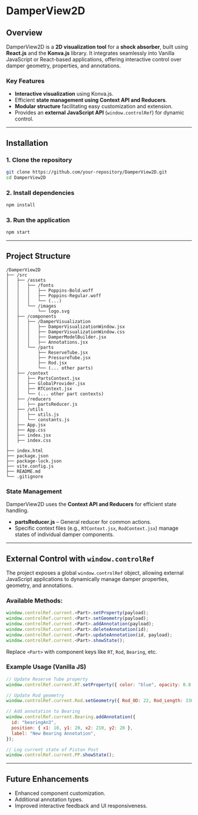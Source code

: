 # DamperView2D

## Overview

DamperView2D is a **2D visualization tool** for a **shock absorber**, built using **React.js** and the **Konva.js** library. It integrates seamlessly into Vanilla JavaScript or React-based applications, offering interactive control over damper geometry, properties, and annotations.

### Key Features

- **Interactive visualization** using Konva.js.
- Efficient **state management using Context API and Reducers**.
- **Modular structure** facilitating easy customization and extension.
- Provides an **external JavaScript API** (`window.controlRef`) for dynamic control.

---

## Installation

### 1. Clone the repository

```sh
git clone https://github.com/your-repository/DamperView2D.git
cd DamperView2D
```

### 2. Install dependencies

```sh
npm install
```

### 3. Run the application

```sh
npm start
```

---

## Project Structure

```
/DamperView2D
├── /src
│   ├── /assets
│   │   ├── /fonts
│   │   │   ├── Poppins-Bold.woff
│   │   │   ├── Poppins-Regular.woff
│   │   │   └── (...)
│   │   └── /images
│   │       └── logo.svg
│   ├── /components
│   │   ├── /DamperVisualization
│   │   │   ├── DamperVisualizationWindow.jsx
│   │   │   ├── DamperVisualizationWindow.css
│   │   │   ├── DamperModelBuilder.jsx
│   │   │   ├── Annotations.jsx
│   │   └── /parts
│   │       ├── ReserveTube.jsx
│   │       ├── PressureTube.jsx
│   │       ├── Rod.jsx
│   │       └── (... other parts)
│   ├── /context
│   │   ├── PartsContext.jsx
│   │   ├── GlobalProvider.jsx
│   │   ├── RTContext.jsx
│   │   └── (... other part contexts)
│   ├── /reducers
│   │   ├── partsReducer.js
│   ├── /utils
│   │   ├── utils.js
│   │   └── constants.js
│   ├── App.jsx
│   ├── App.css
│   ├── index.jsx
│   ├── index.css
│
├── index.html
├── package.json
├── package-lock.json
├── vite.config.js
├── README.md
└── .gitignore
```

### State Management

DamperView2D uses the **Context API and Reducers** for efficient state handling.

- **partsReducer.js** – General reducer for common actions.
- Specific context files (e.g., `RTContext.jsx`, `RodContext.jsx`) manage states of individual damper components.

---

## External Control with `window.controlRef`

The project exposes a global `window.controlRef` object, allowing external JavaScript applications to dynamically manage damper properties, geometry, and annotations.

### Available Methods:

```js
window.controlRef.current.<Part>.setProperty(payload);
window.controlRef.current.<Part>.setGeometry(payload);
window.controlRef.current.<Part>.addAnnotation(payload);
window.controlRef.current.<Part>.deleteAnnotation(id);
window.controlRef.current.<Part>.updateAnnotation(id, payload);
window.controlRef.current.<Part>.showState();
```

Replace `<Part>` with component keys like `RT`, `Rod`, `Bearing`, etc.

### Example Usage (Vanilla JS)

```js
// Update Reserve Tube property
window.controlRef.current.RT.setProperty({ color: "blue", opacity: 0.8 });

// Update Rod geometry
window.controlRef.current.Rod.setGeometry({ Rod_OD: 22, Rod_Length: 330 });

// Add annotation to Bearing
window.controlRef.current.Bearing.addAnnotation({
  id: "bearingAn3",
  position: { x1: 10, y1: 20, x2: 210, y2: 20 },
  label: "New Bearing Annotation",
});

// Log current state of Piston Post
window.controlRef.current.PP.showState();
```

---

## Future Enhancements

- Enhanced component customization.
- Additional annotation types.
- Improved interactive feedback and UI responsiveness.
